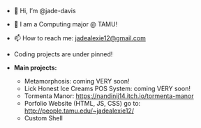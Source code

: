 - 👋 Hi, I’m @jade-davis
- 🌱 I am a Computing major @ TAMU!
- 📫 How to reach me: jadealexie12@gmail.com
- Coding projects are under pinned!
  
- **Main projects:**
  - Metamorphosis: coming VERY soon!
  - Lick Honest Ice Creams POS System: coming VERY soon!
  - Tormenta Manor:  https://nandinij14.itch.io/tormenta-manor
  - Porfolio Website (HTML, JS, CSS) go to: http://people.tamu.edu/~jadealexie12/
  - Custom Shell
<!---
jade-davis/jade-davis is a ✨ special ✨ repository because its `README.md` (this file) appears on your GitHub profile.
You can click the Preview link to take a look at your changes.
--->
